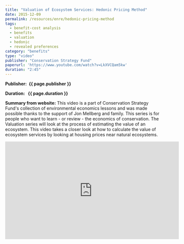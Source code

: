 ```yaml
---
title: "Valuation of Ecosystem Services: Hedonic Pricing Method"
date: 2015-12-09
permalink: /resources/enre/hedonic-pricing-method
tags:
  - benefit-cost analysis
  - benefits
  - valuation
  - hedonic
  - revealed preferences 
category: "benefits"
type: "video"
publisher: "Conservation Strategy Fund"
paperurl: 'https://www.youtube.com/watch?v=LkXVCQam5kw'
duration: "2:45"
---
```



**<span class="bold-podcast">Publisher: </span>&nbsp;<span class="text-podcast">{{ page.publisher }}</span>**

**<span class="bold-podcast">Duration: </span>&nbsp;<span class="text-podcast"> {{ page.duration }}</span>**

**<span class="bold-podcast">Summary from website:</span>**
This video is a part of Conservation Strategy Fund's collection of environmental economics lessons and was made possible thanks to the support of Jon Mellberg and family.  This series is for people who want to learn - or review - the economics of conservation.  The Valuation series will look at the process of estimating the value of an ecosystem.  This video takes a closer look at how to calculate the value of ecosystem services by looking at housing prices near natural ecosystems.

<div style="max-width:1024px">
  <div style="position:relative;height:0;padding-bottom:56.25%">
    <iframe width="560" height="315" src="https://www.youtube.com/embed/LkXVCQam5kw?si=mad5mPxJ_naPORec" title="YouTube video player" frameborder="0" allow="accelerometer; autoplay; clipboard-write; encrypted-media; gyroscope; picture-in-picture; web-share" referrerpolicy="strict-origin-when-cross-origin" allowfullscreen></iframe>
  </div>
</div>

**<span class="small-podcast">Link:</span> &nbsp;<span class="links-podcast">[{{ page.paperurl }}]({{ page.paperurl }})</span>**